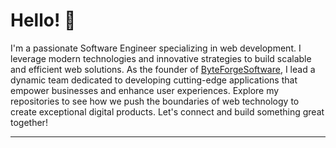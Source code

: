 # Hello! 👋

I'm a passionate Software Engineer specializing in web development. I leverage modern technologies and innovative strategies to build scalable and efficient web solutions. As the founder of [ByteForgeSoftware](https://www.byteforgesoftware.co.uk), I lead a dynamic team dedicated to developing cutting-edge applications that empower businesses and enhance user experiences. Explore my repositories to see how we push the boundaries of web technology to create exceptional digital products. Let's connect and build something great together!

 -------------------
 
